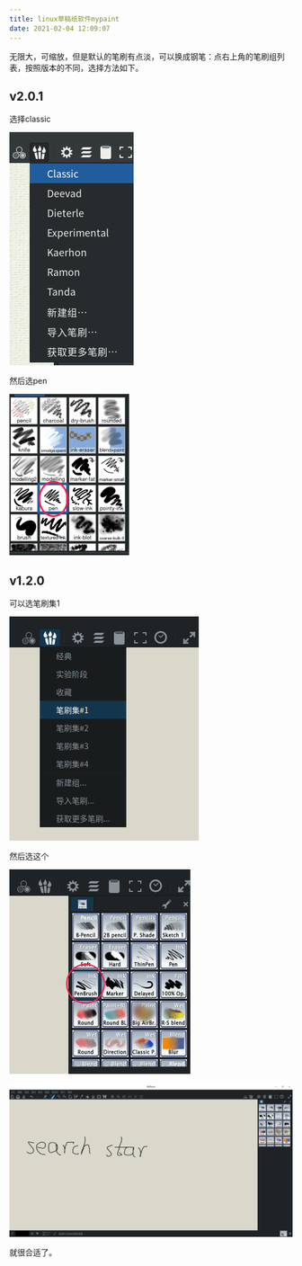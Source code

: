```yaml
---
title: linux草稿纸软件mypaint
date: 2021-02-04 12:09:07
---
```


无限大，可缩放，但是默认的笔刷有点淡，可以换成钢笔：点右上角的笔刷组列表，按照版本的不同，选择方法如下。

## v2.0.1

选择classic

![在这里插入图片描述](linux草稿纸软件mypaint/20210610190636220.png)

然后选pen

![在这里插入图片描述](linux草稿纸软件mypaint/20210610190717218.png)

## v1.2.0

可以选笔刷集1

![在这里插入图片描述](linux草稿纸软件mypaint/20210204120119344.png)

然后选这个

![在这里插入图片描述](linux草稿纸软件mypaint/20210204120210692.png)

![在这里插入图片描述](linux草稿纸软件mypaint/20210204120320518.png)

就很合适了。
